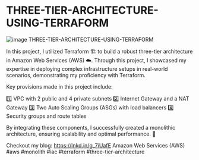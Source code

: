 # THREE-TIER-ARCHITECTURE-USING-TERRAFORM
![image](https://github.com/UsaSai99charanteja/3-tier-architecture-using-terraform-/assets/107063715/e6e75919-32ca-4c6f-846d-682ccf01491a)
THREE-TIER-ARCHITECTURE-USING-TERRAFORM

In this project, I utilized Terraform 🏗️ to build a robust three-tier architecture in Amazon Web Services (AWS) ☁️. Through this project, I showcased my expertise in deploying complex infrastructure setups in real-world scenarios, demonstrating my proficiency with Terraform.

Key provisions made in this project include:

1️⃣ VPC with 2 public and 4 private subnets
2️⃣ Internet Gateway and a NAT Gateway
3️⃣ Two Auto Scaling Groups (ASGs) with load balancers
4️⃣ Security groups and route tables

By integrating these components, I successfully created a monolithic architecture, ensuring scalability and optimal performance. 🚀

Checkout my blog: https://lnkd.in/g_7iUafE
Amazon Web Services (AWS) #aws #monolith #iac #terraform #three-tier-architecture
